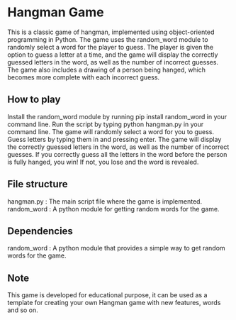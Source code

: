 # Hangman Game
This is a classic game of hangman, implemented using object-oriented programming in Python. The game uses the random_word module to randomly select a word for the player to guess. The player is given the option to guess a letter at a time, and the game will display the correctly guessed letters in the word, as well as the number of incorrect guesses. The game also includes a drawing of a person being hanged, which becomes more complete with each incorrect guess.

## How to play
Install the random_word module by running pip install random_word in your command line.
Run the script by typing python hangman.py in your command line.
The game will randomly select a word for you to guess.
Guess letters by typing them in and pressing enter.
The game will display the correctly guessed letters in the word, as well as the number of incorrect guesses.
If you correctly guess all the letters in the word before the person is fully hanged, you win! If not, you lose and the word is revealed.
## File structure
hangman.py : The main script file where the game is implemented.
random_word : A python module for getting random words for the game.
## Dependencies
random_word : A python module that provides a simple way to get random words for the game.
## Note
This game is developed for educational purpose, it can be used as a template for creating your own Hangman game with new features, words and so on.
